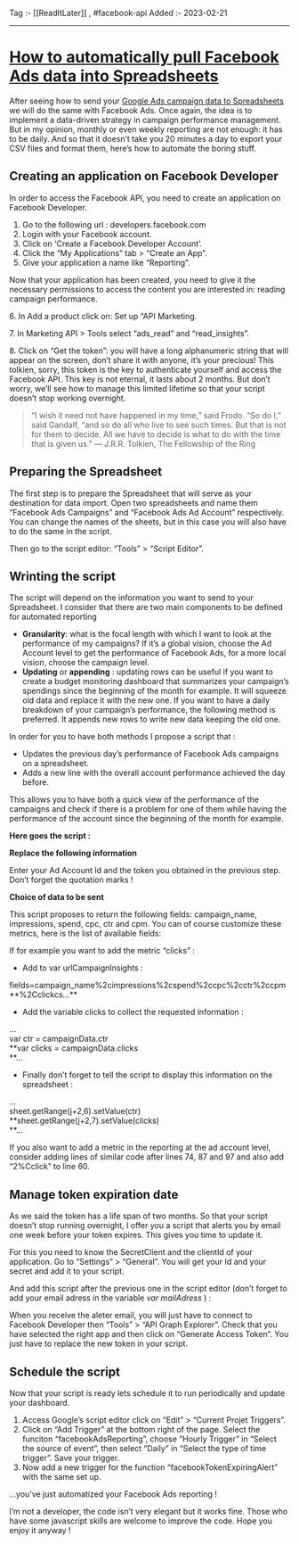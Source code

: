 Tag :- [[ReadItLater]] , #facebook-api 
Added :- 2023-02-21

-----
# [How to automatically pull Facebook Ads data into Spreadsheets](https://medium.com/@nicolashenrypate/how-to-automatically-pull-facebook-ads-data-into-spreadsheets-8418abeabd39)

After seeing how to send your [Google Ads campaign data to Spreadsheets](https://medium.com/@nicolashenrypate/how-to-automatically-pull-google-ads-data-to-spreadsheets-9d38f1b90be0) we will do the same with Facebook Ads. Once again, the idea is to implement a data-driven strategy in campaign performance management. But in my opinion, monthly or even weekly reporting are not enough: it has to be daily. And so that it doesn’t take you 20 minutes a day to export your CSV files and format them, here’s how to automate the boring stuff.

## **Creating an application on Facebook Developer**

In order to access the Facebook API, you need to create an application on Facebook Developer.

1.  Go to the following url : developers.facebook.com
2.  Login with your Facebook account.
3.  Click on ‘Create a Facebook Developer Account’.
4.  Click the “My Applications” tab > “Create an App”.
5.  Give your application a name like “Reporting”.

Now that your application has been created, you need to give it the necessary permissions to access the content you are interested in: reading campaign performance.

6\. In Add a product click on: Set up “API Marketing.

7\. In Marketing API > Tools select “ads\_read” and “read\_insights”.

8\. Click on “Get the token”: you will have a long alphanumeric string that will appear on the screen, don’t share it with anyone, it’s your precious! This tolkien, sorry, this token is the key to authenticate yourself and access the Facebook API. This key is not eternal, it lasts about 2 months. But don’t worry, we’ll see how to manage this limited lifetime so that your script doesn’t stop working overnight.

> “I wish it need not have happened in my time,” said Frodo. “So do I,” said Gandalf, “and so do all who live to see such times. But that is not for them to decide. All we have to decide is what to do with the time that is given us.” ― J.R.R. Tolkien, The Fellowship of the Ring

## Preparing the Spreadsheet

The first step is to prepare the Spreadsheet that will serve as your destination for data import. Open two spreadsheets and name them “Facebook Ads Campaigns” and “Facebook Ads Ad Account” respectively. You can change the names of the sheets, but in this case you will also have to do the same in the script.

Then go to the script editor: “Tools” > “Script Editor”.

## Wrinting the script

The script will depend on the information you want to send to your Spreadsheet. I consider that there are two main components to be defined for automated reporting

-   **Granularity**: what is the focal length with which I want to look at the performance of my campaigns? If it’s a global vision, choose the Ad Account level to get the performance of Facebook Ads, for a more local vision, choose the campaign level.
-   **Updating** or **appending** : updating rows can be useful if you want to create a budget monitoring dashboard that summarizes your campaign’s spendings since the beginning of the month for example. It will squeeze old data and replace it with the new one. If you want to have a daily breakdown of your campaign’s performance, the following method is preferred. It appends new rows to write new data keeping the old one.

In order for you to have both methods I propose a script that :

-   Updates the previous day’s performance of Facebook Ads campaigns on a spreadsheet.
-   Adds a new line with the overall account performance achieved the day before.

This allows you to have both a quick view of the performance of the campaigns and check if there is a problem for one of them while having the performance of the account since the beginning of the month for example.

**Here goes the script :**

**Replace the following information**

Enter your Ad Account Id and the token you obtained in the previous step. Don’t forget the quotation marks !

**Choice of data to be sent**

This script proposes to return the following fields: campaign\_name, impressions, spend, cpc, ctr and cpm. You can of course customize these metrics, here is the list of available fields:

If for example you want to add the metric “clicks” :

-   Add to var urlCampaignInsights :

fields=campaign\_name%2cimpressions%2cspend%2ccpc%2cctr%2ccpm**%2Cclickcs…**

-   Add the variable clicks to collect the requested information :

…  
var ctr = campaignData.ctr  
**var clicks = campaignData.clicks  
**…

-   Finally don’t forget to tell the script to display this information on the spreadsheet :

…  
sheet.getRange(j+2,6).setValue(ctr)  
**sheet.getRange(j+2,7).setValue(clicks)  
**…

If you also want to add a metric in the reporting at the ad account level, consider adding lines of similar code after lines 74, 87 and 97 and also add “2%Cclick” to line 60.

## Manage token expiration date

As we said the token has a life span of two months. So that your script doesn’t stop running overnight, I offer you a script that alerts you by email one week before your token expires. This gives you time to update it.

For this you need to know the SecretClient and the clientId of your application. Go to “Settings” > “General”. You will get your Id and your secret and add it to your script.

And add this script after the previous one in the script editor (don’t forget to add your email adress in the variable *var mailAdress* ) :

When you receive the aleter email, you will just have to connect to Facebook Developer then “Tools” > “API Graph Explorer”. Check that you have selected the right app and then click on “Generate Access Token”. You just have to replace the new token in your script.

## Schedule the script

Now that your script is ready lets schedule it to run periodically and update your dashboard.

1.  Access Google’s script editor click on “Edit” > “Current Projet Triggers”.
2.  Click on “Add Trigger” at the bottom right of the page. Select the funciton “facebookAdsReporting”, choose “Hourly Trigger” in “Select the source of event”, then select “Daily” in “Select the type of time trigger”. Save your trigger.
3.  Now add a new trigger for the function “facebookTokenExpiringAlert” with the same set up.

…you’ve just automatized your Facebook Ads reporting !

I’m not a developer, the code isn’t very elegant but it works fine. Those who have some javascript skills are welcome to improve the code. Hope you enjoy it anyway !